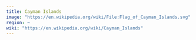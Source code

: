 ```yaml
---
title: Cayman Islands
image: "https://en.wikipedia.org/wiki/File:Flag_of_Cayman_Islands.svg"
region: ~
wiki: "https://en.wikipedia.org/wiki/Cayman_Islands"
---
```

